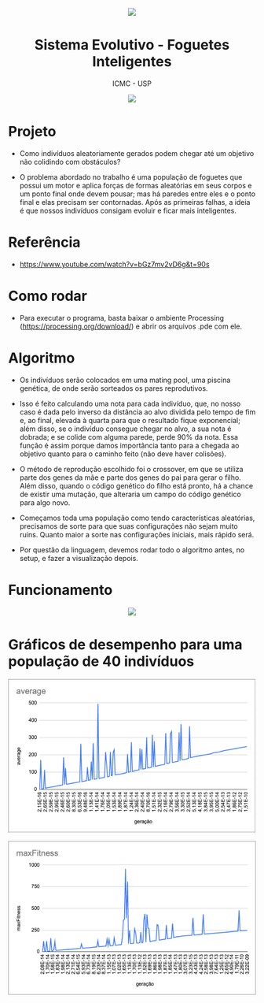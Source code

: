 <p align="center">
  <img src="https://media.giphy.com/media/3oKIPtjElfqwMOTbH2/giphy.gif"/>
  <h1 align="center"> Sistema Evolutivo - Foguetes Inteligentes </h1>
  <p align="center"> ICMC - USP  </p>
</p>

<p align="center">
  <img src="https://forthebadge.com/images/badges/made-with-java.svg"/>
</p>


# Projeto

* Como indivíduos aleatoriamente gerados podem chegar até um objetivo não colidindo com obstáculos?

* O problema abordado no trabalho é uma população de foguetes que possui um motor e aplica forças de formas aleatórias em seus corpos e um ponto final onde devem pousar; mas há paredes entre eles e o ponto final e elas precisam ser contornadas. Após as primeiras falhas, a ideia é que nossos indivíduos consigam evoluir e ficar mais inteligentes.

# Referência

* https://www.youtube.com/watch?v=bGz7mv2vD6g&t=90s

# Como rodar

* Para executar o programa, basta baixar o ambiente Processing (https://processing.org/download/) e abrir os arquivos .pde com ele.

# Algoritmo

* Os indivíduos serão colocados em uma mating pool, uma piscina genética, de onde serão sorteados os pares reprodutivos.

* Isso é feito calculando uma nota para cada indivíduo, que, no nosso caso é dada pelo inverso da distância ao alvo dividida pelo tempo de fim e, ao final, elevada à quarta para que o resultado fique exponencial; além disso, se o indivíduo consegue chegar no alvo, a sua nota é dobrada; e se colide com alguma parede, perde 90% da nota. Essa função é assim porque damos importância tanto para a chegada ao objetivo quanto para o caminho feito (não deve haver colisões).

* O método de reprodução escolhido foi o crossover, em que se utiliza parte dos genes da mãe e parte dos genes do pai para gerar o filho. Além disso, quando o código genético do filho está pronto, há a chance de existir uma mutação, que alteraria um campo do código genético para algo novo.

* Começamos toda uma população como tendo características aleatórias, precisamos de sorte para que suas configurações não sejam muito ruins. Quanto maior a sorte nas configurações iniciais, mais rápido será.

* Por questão da linguagem, devemos rodar todo o algoritmo antes, no setup, e fazer a visualização depois.

# Funcionamento

<p align="center">
  <img src="https://github.com/GabrielScalici/Rockets_Evolutivos/blob/master/visualization/animation.gif"/>
</p>

# Gráficos de desempenho para uma população de 40 indivíduos

<p align="center">
  <img src="https://github.com/GabrielScalici/Foguetes_Sistemas_Evolutivos/blob/master/images/avarage.png?raw=true"/>
</p>
<p align="center">
  <img src="https://github.com/GabrielScalici/Foguetes_Sistemas_Evolutivos/blob/master/images/maxFitness.png?raw=true"/>
</p>
